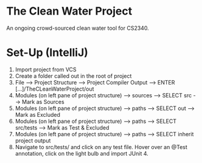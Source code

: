 The Clean Water Project
========

An ongoing crowd-sourced clean water tool for CS2340.

Set-Up (IntelliJ)
========

1. Import project from VCS
2. Create a folder called out in the root of project
3. File --> Project Structure --> Project Compiler Output --> ENTER [...]/TheCLeanWaterProject/out
4. Modules (on left pane of project structure) --> sources --> SELECT src --> Mark as Sources
5. Modules (on left pane of project structure) --> paths --> SELECT out --> Mark as Excluded
6. Modules (on left pane of project structure) --> paths --> SELECT src/tests --> Mark as Test & Excluded
7. Modules (on left pane of project structure) --> paths --> SELECT inherit project output
8. Navigate to src/tests/ and click on any test file. Hover over an @Test annotation, click on the light bulb and import
    JUnit 4.